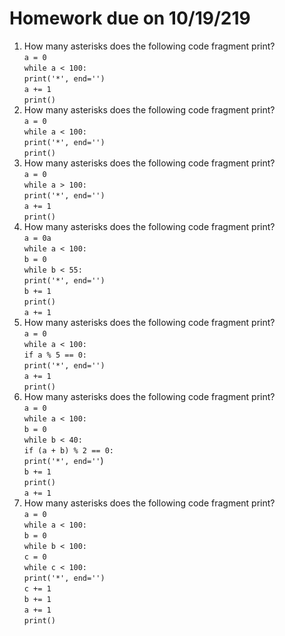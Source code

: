 # Homework due on 10/19/219
1.	How many asterisks does the following code fragment print?
<br/> `a = 0`
<br/> `while a < 100:`
<br/> `print('*', end='')`
<br/> `a += 1`
<br/> `print() `
2.	How many asterisks does the following code fragment print?
<br/> `a = 0`
<br/>`while a < 100:`
<br/>`print('*', end='')`
<br/>`print()`
3.	How many asterisks does the following code fragment print?
<br/>`a = 0`
<br/>`while a > 100:`
<br/>`print('*', end='')`
<br/>`a += 1`
<br/>`print()`
4.	How many asterisks does the following code fragment print?
<br/>`a = 0a`
<br/>`while a < 100:`
<br/>`b = 0`
<br/>`while b < 55:`
<br/>`print('*', end='')`
<br/>`b += 1`
<br/>`print()`
<br/>`a += 1`
5.	How many asterisks does the following code fragment print?
<br/>`a = 0`
<br/>`while a < 100:`
<br/>`if a % 5 == 0:`
<br/>`print('*', end='')`
<br/>`a += 1`
<br/>`print()`
6.	How many asterisks does the following code fragment print?
<br/>`a = 0`
<br/>`while a < 100:`
<br/>`b = 0`
<br/>`while b < 40:`
<br/>`if (a + b) % 2 == 0:`
<br/>`print('*', end=''`)
<br/>`b += 1`
<br/>`print()`
<br/>`a += 1`
7.	How many asterisks does the following code fragment print?
<br/>`a = 0`
<br/>`while a < 100:`
<br/>`b = 0`
<br/>`while b < 100:`
<br/>`c = 0`
<br/>`while c < 100:`
<br/>`print('*', end='')`
<br/>`c += 1`
<br/>`b += 1`
<br/>`a += 1`
<br/>`print()`
